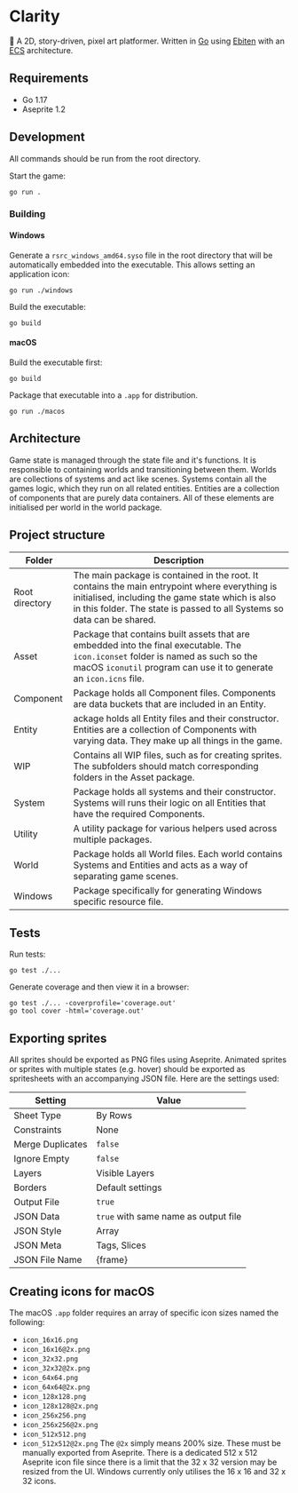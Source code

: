 # Clarity

🌿 A 2D, story-driven, pixel art platformer. Written in [Go](https://golang.org) using [Ebiten](https://ebiten.org) with an [ECS](https://en.wikipedia.org/wiki/Entity_component_system) architecture.

## Requirements

- Go 1.17
- Aseprite 1.2

## Development

All commands should be run from the root directory.

Start the game:
```
go run .
```

### Building

#### Windows

Generate a `rsrc_windows_amd64.syso` file in the root directory that will be automatically embedded into the executable. This allows setting an application icon:
```
go run ./windows
```

Build the executable:
```
go build
```

#### macOS

Build the executable first:
```
go build
```

Package that executable into a `.app` for distribution.
```
go run ./macos
```

## Architecture

Game state is managed through the state file and it's functions. It is responsible to containing worlds and transitioning between them. Worlds are collections of systems and act like scenes. Systems contain all the games logic, which they run on all related entities. Entities are a collection of components that are purely data containers. All of these elements are initialised per world in the world package.

## Project structure

Folder | Description
--- | ---
Root directory | The main package is contained in the root. It contains the main entrypoint where everything is initialised, including the game state which is also in this folder. The state is passed to all Systems so data can be shared.
Asset | Package that contains built assets that are embedded into the final executable. The `icon.iconset` folder is named as such so the macOS `iconutil` program can use it to generate an `icon.icns` file.
Component | Package holds all Component files. Components are data buckets that are included in an Entity.
Entity | ackage holds all Entity files and their constructor. Entities are a collection of Components with varying data. They make up all things in the game.
WIP | Contains all WIP files, such as for creating sprites. The subfolders should match corresponding folders in the Asset package.
System | Package holds all systems and their constructor. Systems will runs their logic on all Entities that have the required Components.
Utility | A utility package for various helpers used across multiple packages.
World | Package holds all World files. Each world contains Systems and Entities and acts as a way of separating game scenes.
Windows | Package specifically for generating Windows specific resource file.

## Tests

Run tests:
```
go test ./...
```

Generate coverage and then view it in a browser:
```
go test ./... -coverprofile='coverage.out'
go tool cover -html='coverage.out'
```

## Exporting sprites

All sprites should be exported as PNG files using Aseprite. Animated sprites or sprites with multiple states (e.g. hover) should be exported as spritesheets with an accompanying JSON file. Here are the settings used:

Setting | Value
--- | ---
Sheet Type | By Rows
Constraints | None
Merge Duplicates | `false`
Ignore Empty | `false`
Layers | Visible Layers
Borders | Default settings
Output File | `true`
JSON Data | `true` with same name as output file
JSON Style | Array
JSON Meta | Tags, Slices
JSON File Name | {frame}

## Creating icons for macOS

The macOS `.app` folder requires an array of specific icon sizes named the following:
- `icon_16x16.png`
- `icon_16x16@2x.png`
- `icon_32x32.png`
- `icon_32x32@2x.png`
- `icon_64x64.png`
- `icon_64x64@2x.png`
- `icon_128x128.png`
- `icon_128x128@2x.png`
- `icon_256x256.png`
- `icon_256x256@2x.png`
- `icon_512x512.png`
- `icon_512x512@2x.png`
The `@2x` simply means 200% size. These must be manually exported from Aseprite. There is a dedicated 512 x 512 Aseprite icon file since there is a limit that the 32 x 32 version may be resized from the UI. Windows currently only utilises the 16 x 16 and 32 x 32 icons.